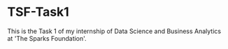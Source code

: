 # TSF-Task1
This is the Task 1 of my internship of Data Science and Business Analytics at 'The Sparks Foundation'.
